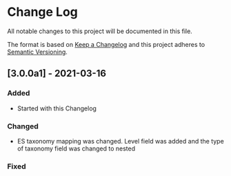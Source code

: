 # Change Log

All notable changes to this project will be documented in this file.

The format is based on [Keep a Changelog](http://keepachangelog.com/)
and this project adheres to [Semantic Versioning](http://semver.org/).

## [3.0.0a1] - 2021-03-16

### Added

- Started with this Changelog

### Changed

- ES taxonomy mapping was changed. Level field was added and the type of taxonomy field was changed to nested

### Fixed
